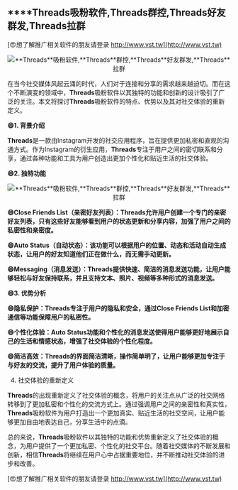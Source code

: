 ## ****Threads**吸粉软件,**Threads**群控,**Threads**好友群发,**Threads**拉群**

[😍想了解推广相关软件的朋友请登录 http://www.vst.tw](http://www.vst.tw)

 <center><img src="https://vst.tw/MP4/tuiguang/png/1.png" alt="**Threads**吸粉软件,**Threads**群控,**Threads**好友群发,**Threads**拉群"></center>

在当今社交媒体风起云涌的时代，人们对于连接和分享的需求越来越迫切。而在这个不断演变的领域中，**Threads**吸粉软件以其独特的功能和创新的设计吸引了广泛的关注。本文将探讨**Threads**吸粉软件的特点、优势以及其对社交体验的重新定义。

**😄1. 背景介绍**

**Threads**是一款由Instagram开发的社交应用程序，旨在提供更加私密和直观的沟通方式。作为Instagram的衍生应用，**Threads**专注于用户之间的密切联系和分享，通过各种功能和工具为用户创造出更加个性化和贴近生活的社交体验。

**😄2. 独特功能**

 <center><img src="https://vst.tw/MP4/tuiguang/png/2.png" alt="**Threads**吸粉软件,**Threads**群控,**Threads**好友群发,**Threads**拉群"></center>

**😄Close Friends List（亲密好友列表）：**Threads**允许用户创建一个专门的亲密好友列表，只有这些好友能够看到用户的状态更新和分享内容，加强了用户之间的私密性和亲密度。**

**😄Auto Status（自动状态）：该功能可以根据用户的位置、动态和活动自动生成状态，让用户的好友知道他们正在做什么，而无需手动更新。**

**😄Messaging（消息发送）：**Threads**提供快速、简洁的消息发送功能，让用户能够轻松与好友保持联系，并且支持文本、照片、视频等多种形式的消息发送。**

**😄3. 优势分析**

**😄隐私保护：**Threads**专注于用户的隐私和安全，通过Close Friends List和加密通信等功能保障用户的私密性。**

**😄个性化体验：Auto Status功能和个性化的消息发送使得用户能够更好地展示自己的生活和情感状态，增强了社交体验的个性化程度。**

**😄简洁高效：**Threads**的界面简洁清晰，操作简单明了，让用户能够更加专注于与好友的交流，提升了用户体验的质量。**

4. 社交体验的重新定义

**Threads**的出现重新定义了社交体验的概念，将用户的关注点从广泛的社交网络转移到了更加私密和个性化的交流方式上。通过强调用户之间的亲密性和真实性，**Threads**吸粉软件为用户打造出一个更加真实、贴近生活的社交空间，让用户能够更加自由地表达自己，分享生活中的点滴。

总的来说，**Threads**吸粉软件以其独特的功能和优势重新定义了社交体验的概念，为用户提供了一个更加私密、个性化的社交平台。随着社交媒体的不断发展和创新，相信**Threads**将继续在用户心中占据重要地位，并不断推动社交体验的进步和改善。

[😍想了解推广相关软件的朋友请登录 http://www.vst.tw](http://www.vst.tw)



